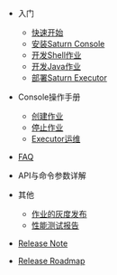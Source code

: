- 入门
  - [快速开始](zh-cn/3.0/quickstart.md)
  - [安装Saturn Console](zh-cn/3.0/saturn-console-deployment.md)
  - [开发Shell作业](zh-cn/3.0/saturn-dev-shell.md)
  - [开发Java作业](zh-cn/3.0/saturn-dev-java.md)
  - [部署Saturn Executor](zh-cn/3.0/saturn-executor-deployment.md)

- Console操作手册  
  - [创建作业](zh-cn/3.0/create_job.md)
  - [停止作业](zh-cn/3.0/stop_job.md)
  - [Executor运维](zh-cn/3.0/executor_monitor.md)

- [FAQ](zh-cn/3.0/faq.md)

- API与命令参数详解

- 其他

  - [作业的灰度发布](zh-cn/3.0/grayscale_publishing.md)
  - [性能测试报告](zh-cn/3.0/saturn_performance_test_2017.md)

- [Release Note](https://github.com/vipshop/Saturn/releases)

- [Release Roadmap](zh-cn/3.0/saturn3-roadmap.md)

